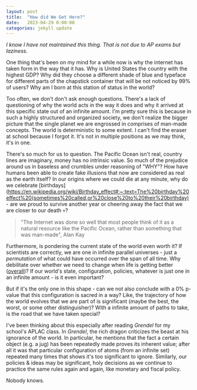 ```yaml
---
layout: post
title:  "How did We Get Here?" 
date:   2023-04-29 0:00:00
categories: jekyll update
---
```

<script src="https://cdn.mathjax.org/mathjax/latest/MathJax.js?config=TeX-AMS-MML_HTMLorMML" type="text/javascript"></script>

*I know I have not maintained this thing. That is not due to AP exams but laziness.* 

One thing that's been on my mind for a while now is why the internet has taken form in the way that it has. Why is United States the country with the highest GDP? Why did they choose a different shade of blue and typeface for different parts of the chapstick container that will be not noticed by 99% of users? Why am I born at this station of status in the world? 

Too often, we don't don't ask enough questions. There's a lack of questioning of why the world acts in the way it does and why it arrived at this specific state out of an infinite amount. I'm pretty sure this is because in such a highly structured and organized society, we don't realize the bigger picture that the single planet we are engrossed in comprises of man-made concepts. The world is deterministic to some extent. I can't find the eraser at school because I forgot it. It's not in multiple positions as we may think, it's in one. 

There's so much for us to question. The Pacific Ocean isn't real, country lines are imaginary, money has no intrinsic value. So much of the prejudice around us in baseless and crumbles under reasoning of "WHY"? How have humans been able to create fake illusions that now are considered as real as the earth itself? In our origins where we could die at any minute, why do we celebrate [birthdays](https://en.wikipedia.org/wiki/Birthday_effect#:~:text=The%20birthday%20effect%20(sometimes%20called,or%20close%20to%20their%20birthday) - are we proud to survive another year or cheering away the fact that we are closer to our death :skull:?

> "The Internet was done so well that most people think of it as a natural resource like the Pacific Ocean, rather than something that was man-made", Alan Kay

Furthermore, is pondering the current state of the world even worth it? If scientists are correctly, we are one in infinite parallel universes - just a *permutation* of what could have occurred over the span of all time. Why debilitate over whether we need to change when life is getting better ([overall](https://www.bbc.com/future/article/20190111-seven-reasons-why-the-world-is-improving))? If  our world's state, configuration, policies, whatever is just one in an infinite amount - is it even important? 

But if it's the only one in this shape - can we not also conclude with a 0% p-value that this configuration is sacred in a way? Like, the trajectory of how the world evolves that we are part of is significant (maybe the best, the worst, or some other distinguisher)? With a infinite amount of paths to take, is the road that we have taken special? 

I've been thinking about this especially after reading *Grendel* for my school's APLAC class. In *Grendel*, the rich dragon criticizes the beast at his ignorance of the world. In particular, he mentions that the fact a certain object (e.g. a jug) has been repeatedly made proves its inherent value; after all it was that particular configuration of atoms (from an infinite set) repeated many times that shows it's too significant to ignore. Similarly, our policies & ideas may be significant, holy decisions as we continue to practice the same rules again and again, like monetary and fiscal policy.

Nobody knows.
